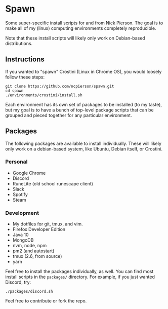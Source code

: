 # Spawn

Some super-specific install scripts for and from Nick Pierson. The goal is to
make all of my (linux) computing environments completely reproducible.

Note that these install scripts will likely only work on Debian-based
distributions.

## Instructions

If you wanted to "spawn" Crostini (Linux in Chrome OS), you would loosely
follow these steps:

```
git clone https://github.com/ncpierson/spawn.git
cd spawn
./environments/crostini/install.sh
```

Each environment has its own set of packages to be installed (to my taste), but
my goal is to have a bunch of top-level package scripts that can be grouped and
pieced together for any particular environment.

## Packages

The following packages are available to install individually. These will likely
only work on a debian-based system, like Ubuntu, Debian itself, or Crostini.

### Personal

* Google Chrome
* Discord
* RuneLite (old school runescape client)
* Slack
* Spotify
* Steam

### Development

* My dotfiles for git, tmux, and vim.
* Firefox Developer Edition
* Java 10
* MongoDB
* nvm, node, npm
* pm2 (and autostart)
* tmux (2.6, from source)
* yarn

Feel free to install the packages individually, as well. You can find most
install scripts in the `packages/` directory. For example, if you just wanted
Discord, try:

```
./packages/discord.sh
```

Feel free to contribute or fork the repo.
